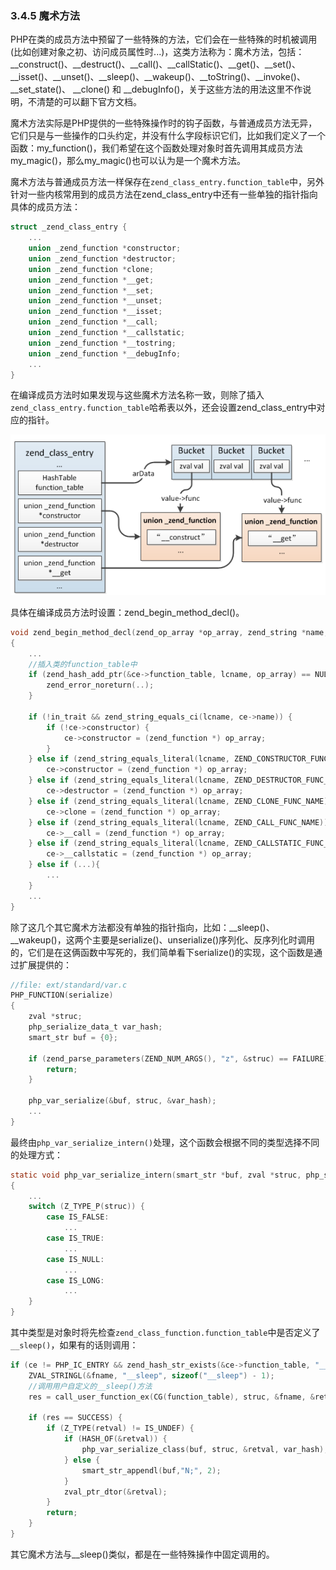 ### 3.4.5 魔术方法
PHP在类的成员方法中预留了一些特殊的方法，它们会在一些特殊的时机被调用(比如创建对象之初、访问成员属性时...)，这类方法称为：魔术方法，包括：__construct()、__destruct()、__call()、__callStatic()、__get()、__set()、__isset()、__unset()、__sleep()、__wakeup()、__toString()、__invoke()、 __set_state()、 __clone() 和 __debugInfo()，关于这些方法的用法这里不作说明，不清楚的可以翻下官方文档。

魔术方法实际是PHP提供的一些特殊操作时的钩子函数，与普通成员方法无异，它们只是与一些操作的口头约定，并没有什么字段标识它们，比如我们定义了一个函数：my_function()，我们希望在这个函数处理对象时首先调用其成员方法my_magic()，那么my_magic()也可以认为是一个魔术方法。

魔术方法与普通成员方法一样保存在`zend_class_entry.function_table`中，另外针对一些内核常用到的成员方法在zend_class_entry中还有一些单独的指针指向具体的成员方法：
```c
struct _zend_class_entry {
    ...
    union _zend_function *constructor;
    union _zend_function *destructor;
    union _zend_function *clone;
    union _zend_function *__get;
    union _zend_function *__set;
    union _zend_function *__unset;
    union _zend_function *__isset;
    union _zend_function *__call;
    union _zend_function *__callstatic;
    union _zend_function *__tostring;
    union _zend_function *__debugInfo;
    ...
}
```
在编译成员方法时如果发现与这些魔术方法名称一致，则除了插入`zend_class_entry.function_table`哈希表以外，还会设置zend_class_entry中对应的指针。

![](../img/magic_function.png)

具体在编译成员方法时设置：zend_begin_method_decl()。
```c
void zend_begin_method_decl(zend_op_array *op_array, zend_string *name, zend_bool has_body)
{
    ...
    //插入类的function_table中
    if (zend_hash_add_ptr(&ce->function_table, lcname, op_array) == NULL) {
        zend_error_noreturn(..);
    }

    if (!in_trait && zend_string_equals_ci(lcname, ce->name)) {
        if (!ce->constructor) {
            ce->constructor = (zend_function *) op_array;
        }
    } else if (zend_string_equals_literal(lcname, ZEND_CONSTRUCTOR_FUNC_NAME)) {
        ce->constructor = (zend_function *) op_array;
    } else if (zend_string_equals_literal(lcname, ZEND_DESTRUCTOR_FUNC_NAME)) {
        ce->destructor = (zend_function *) op_array;
    } else if (zend_string_equals_literal(lcname, ZEND_CLONE_FUNC_NAME)) {
        ce->clone = (zend_function *) op_array;
    } else if (zend_string_equals_literal(lcname, ZEND_CALL_FUNC_NAME)) {
        ce->__call = (zend_function *) op_array;
    } else if (zend_string_equals_literal(lcname, ZEND_CALLSTATIC_FUNC_NAME)) {
        ce->__callstatic = (zend_function *) op_array;
    } else if (...){
        ...
    }
    ...
}
```
除了这几个其它魔术方法都没有单独的指针指向，比如：__sleep()、__wakeup()，这两个主要是serialize()、unserialize()序列化、反序列化时调用的，它们是在这俩函数中写死的，我们简单看下serialize()的实现，这个函数是通过扩展提供的：
```c
//file: ext/standard/var.c
PHP_FUNCTION(serialize)
{       
    zval *struc;
    php_serialize_data_t var_hash;
    smart_str buf = {0};

    if (zend_parse_parameters(ZEND_NUM_ARGS(), "z", &struc) == FAILURE) {
        return;
    }

    php_var_serialize(&buf, struc, &var_hash);
    ...
}
```
最终由`php_var_serialize_intern()`处理，这个函数会根据不同的类型选择不同的处理方式：
```c
static void php_var_serialize_intern(smart_str *buf, zval *struc, php_serialize_data_t var_hash)
{
    ...
    switch (Z_TYPE_P(struc)) {
        case IS_FALSE: 
            ...
        case IS_TRUE:
            ...
        case IS_NULL:
            ...
        case IS_LONG:
            ...
    }
}
```
其中类型是对象时将先检查`zend_class_function.function_table`中是否定义了`__sleep()`，如果有的话则调用：
```c
if (ce != PHP_IC_ENTRY && zend_hash_str_exists(&ce->function_table, "__sleep", sizeof("__sleep")-1)) {
    ZVAL_STRINGL(&fname, "__sleep", sizeof("__sleep") - 1);
    //调用用户自定义的__sleep()方法
    res = call_user_function_ex(CG(function_table), struc, &fname, &retval, 0, 0, 1, NULL);

    if (res == SUCCESS) {
        if (Z_TYPE(retval) != IS_UNDEF) {
            if (HASH_OF(&retval)) {
                php_var_serialize_class(buf, struc, &retval, var_hash);
            } else {
                smart_str_appendl(buf,"N;", 2);
            }
            zval_ptr_dtor(&retval);
        }
        return;
    }
}
```
其它魔术方法与__sleep()类似，都是在一些特殊操作中固定调用的。
